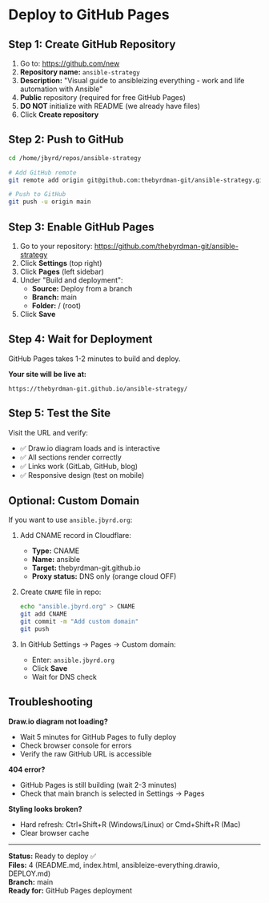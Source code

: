 # Deploy to GitHub Pages

## Step 1: Create GitHub Repository

1. Go to: https://github.com/new
2. **Repository name:** `ansible-strategy`
3. **Description:** "Visual guide to ansibleizing everything - work and life automation with Ansible"
4. **Public** repository (required for free GitHub Pages)
5. **DO NOT** initialize with README (we already have files)
6. Click **Create repository**

## Step 2: Push to GitHub

```bash
cd /home/jbyrd/repos/ansible-strategy

# Add GitHub remote
git remote add origin git@github.com:thebyrdman-git/ansible-strategy.git

# Push to GitHub
git push -u origin main
```

## Step 3: Enable GitHub Pages

1. Go to your repository: https://github.com/thebyrdman-git/ansible-strategy
2. Click **Settings** (top right)
3. Click **Pages** (left sidebar)
4. Under "Build and deployment":
   - **Source:** Deploy from a branch
   - **Branch:** main
   - **Folder:** / (root)
5. Click **Save**

## Step 4: Wait for Deployment

GitHub Pages takes 1-2 minutes to build and deploy.

**Your site will be live at:**
```
https://thebyrdman-git.github.io/ansible-strategy/
```

## Step 5: Test the Site

Visit the URL and verify:
- ✅ Draw.io diagram loads and is interactive
- ✅ All sections render correctly
- ✅ Links work (GitLab, GitHub, blog)
- ✅ Responsive design (test on mobile)

## Optional: Custom Domain

If you want to use `ansible.jbyrd.org`:

1. Add CNAME record in Cloudflare:
   - **Type:** CNAME
   - **Name:** ansible
   - **Target:** thebyrdman-git.github.io
   - **Proxy status:** DNS only (orange cloud OFF)

2. Create `CNAME` file in repo:
   ```bash
   echo "ansible.jbyrd.org" > CNAME
   git add CNAME
   git commit -m "Add custom domain"
   git push
   ```

3. In GitHub Settings → Pages → Custom domain:
   - Enter: `ansible.jbyrd.org`
   - Click **Save**
   - Wait for DNS check

## Troubleshooting

**Draw.io diagram not loading?**
- Wait 5 minutes for GitHub Pages to fully deploy
- Check browser console for errors
- Verify the raw GitHub URL is accessible

**404 error?**
- GitHub Pages is still building (wait 2-3 minutes)
- Check that main branch is selected in Settings → Pages

**Styling looks broken?**
- Hard refresh: Ctrl+Shift+R (Windows/Linux) or Cmd+Shift+R (Mac)
- Clear browser cache

---

**Status:** Ready to deploy ✅  
**Files:** 4 (README.md, index.html, ansibleize-everything.drawio, DEPLOY.md)  
**Branch:** main  
**Ready for:** GitHub Pages deployment

